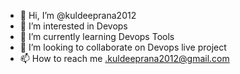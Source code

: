 - 👋 Hi, I’m @kuldeeprana2012
- 👀 I’m interested in Devops
- 🌱 I’m currently learning Devops Tools
- 💞️ I’m looking to collaborate on Devops live project
- 📫 How to reach me .kuldeeprana2012@gmail.com

<!---
kuldeeprana2012/kuldeeprana2012 is a ✨ special ✨ repository because its `README.md` (this file) appears on your GitHub profile.
You can click the Preview link to take a look at your changes.
--->
